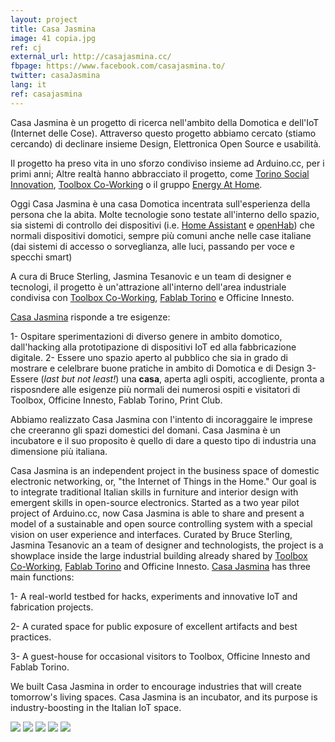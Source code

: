 ```yaml
---
layout: project
title: Casa Jasmina
image: 41 copia.jpg
ref: cj
external_url: http://casajasmina.cc/
fbpage: https://www.facebook.com/casajasmina.to/
twitter: casaJasmina
lang: it
ref: casajasmina
---
```


Casa Jasmina è un progetto di ricerca nell'ambito della Domotica e dell'IoT (Internet delle Cose). Attraverso questo progetto abbiamo cercato (stiamo cercando) di declinare insieme Design, Elettronica Open Source e usabilità.

Il progetto ha preso vita in uno sforzo condiviso insieme ad Arduino.cc, per i primi anni; Altre realtà hanno abbracciato il progetto, come [Torino Social Innovation](http://www.torinosocialinnovation.it/), [Toolbox Co-Working](http://www.toolboxoffice.it/en/) o il gruppo [Energy At Home](http://energy-home.it/SitePages/Home.aspx).

Oggi Casa Jasmina è una casa Domotica incentrata sull'esperienza della persona che la abita. Molte tecnologie sono testate all'interno dello spazio, sia sistemi di controllo dei dispositivi (i.e. [Home Assistant](https://home-assistant.io/) e [openHab](http://www.openhab.org/)) che normali dispositivi domotici, sempre più comuni anche nelle case italiane (dai sistemi di accesso o sorveglianza, alle luci, passando per voce e specchi smart)

A cura di Bruce Sterling, Jasmina Tesanovic e un team di designer e tecnologi, il progetto è un'attrazione all'interno dell'area industriale condivisa con [Toolbox Co-Working](http://www.toolboxoffice.it/en/), [Fablab Torino](http://fablabtorino.org/) e Officine Innesto.


[Casa Jasmina](http://casajasmina.cc) risponde a tre esigenze:

1- Ospitare sperimentazioni di diverso genere in ambito domotico, dall'hacking alla prototipazione di dispositivi IoT ed alla fabbricazione digitale.
2- Essere uno spazio aperto al pubblico che sia in grado di mostrare e celelbrare buone pratiche in ambito di Domotica e di Design
3- Essere (_last but not least!_) una **casa**, aperta agli ospiti, accogliente, pronta a risposndere alle esigenze più normali dei numerosi ospiti e visitatori di Toolbox, Officine Innesto, Fablab Torino, Print Club.

Abbiamo realizzato Casa Jasmina con l'intento di incoraggaire le imprese che creeranno gli spazi domestici del domani. Casa Jasmina è un incubatore e il suo proposito è quello di dare a questo tipo di industria una dimensione più italiana.





Casa Jasmina is an independent project in the business space of domestic electronic networking, or, "the Internet of Things in the Home." Our goal is to integrate traditional Italian skills in furniture and interior design with emergent skills in open-source electronics. Started as a two year pilot project of Arduino.cc, now Casa Jasmina is able to share and present a model of a sustainable and open source controlling system with a special vision on user experience and interfaces.
Curated by Bruce Sterling, Jasmina Tesanovic an a team of designer and technologists, the project is a showplace inside the large industrial building already shared by [Toolbox Co-Working](http://www.toolboxoffice.it/en/), [Fablab Torino](http://fablabtorino.org/) and Officine Innesto. [Casa Jasmina](http://casajasmina.cc/showplace) has three main functions:

1- A real-world testbed for hacks, experiments and innovative IoT and
fabrication projects.

2- A curated space for public exposure of excellent artifacts and best
practices.

3- A guest-house for occasional visitors to Toolbox, Officine Innesto and
Fablab Torino.

We built Casa Jasmina in order to encourage industries that will create tomorrow's living spaces. Casa Jasmina is an incubator, and its purpose is industry-boosting in the Italian IoT space.

<div class="photo-carousel">
    <img src="/images/projects/41.jpg">
    <img src="/images/projects/34.jpg">
    <img src="/images/projects/13.jpg">
    <img src="/images/projects/38.jpg">
    <img src="/images/projects/14 (1).jpg">
</div>
